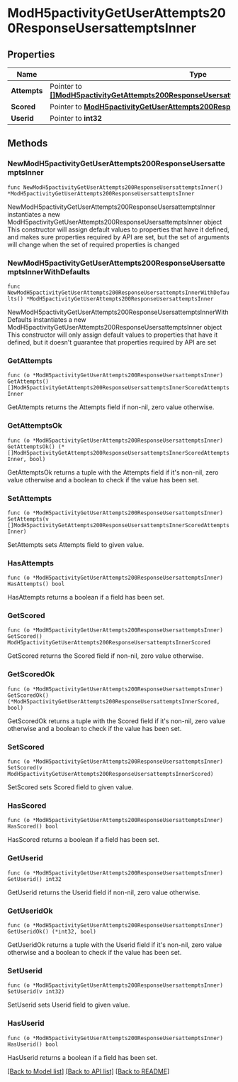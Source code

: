 # ModH5pactivityGetUserAttempts200ResponseUsersattemptsInner

## Properties

Name | Type | Description | Notes
------------ | ------------- | ------------- | -------------
**Attempts** | Pointer to [**[]ModH5pactivityGetAttempts200ResponseUsersattemptsInnerScoredAttemptsInner**](ModH5pactivityGetAttempts200ResponseUsersattemptsInnerScoredAttemptsInner.md) |  | [optional] 
**Scored** | Pointer to [**ModH5pactivityGetUserAttempts200ResponseUsersattemptsInnerScored**](ModH5pactivityGetUserAttempts200ResponseUsersattemptsInnerScored.md) |  | [optional] 
**Userid** | Pointer to **int32** | The user id | [optional] 

## Methods

### NewModH5pactivityGetUserAttempts200ResponseUsersattemptsInner

`func NewModH5pactivityGetUserAttempts200ResponseUsersattemptsInner() *ModH5pactivityGetUserAttempts200ResponseUsersattemptsInner`

NewModH5pactivityGetUserAttempts200ResponseUsersattemptsInner instantiates a new ModH5pactivityGetUserAttempts200ResponseUsersattemptsInner object
This constructor will assign default values to properties that have it defined,
and makes sure properties required by API are set, but the set of arguments
will change when the set of required properties is changed

### NewModH5pactivityGetUserAttempts200ResponseUsersattemptsInnerWithDefaults

`func NewModH5pactivityGetUserAttempts200ResponseUsersattemptsInnerWithDefaults() *ModH5pactivityGetUserAttempts200ResponseUsersattemptsInner`

NewModH5pactivityGetUserAttempts200ResponseUsersattemptsInnerWithDefaults instantiates a new ModH5pactivityGetUserAttempts200ResponseUsersattemptsInner object
This constructor will only assign default values to properties that have it defined,
but it doesn't guarantee that properties required by API are set

### GetAttempts

`func (o *ModH5pactivityGetUserAttempts200ResponseUsersattemptsInner) GetAttempts() []ModH5pactivityGetAttempts200ResponseUsersattemptsInnerScoredAttemptsInner`

GetAttempts returns the Attempts field if non-nil, zero value otherwise.

### GetAttemptsOk

`func (o *ModH5pactivityGetUserAttempts200ResponseUsersattemptsInner) GetAttemptsOk() (*[]ModH5pactivityGetAttempts200ResponseUsersattemptsInnerScoredAttemptsInner, bool)`

GetAttemptsOk returns a tuple with the Attempts field if it's non-nil, zero value otherwise
and a boolean to check if the value has been set.

### SetAttempts

`func (o *ModH5pactivityGetUserAttempts200ResponseUsersattemptsInner) SetAttempts(v []ModH5pactivityGetAttempts200ResponseUsersattemptsInnerScoredAttemptsInner)`

SetAttempts sets Attempts field to given value.

### HasAttempts

`func (o *ModH5pactivityGetUserAttempts200ResponseUsersattemptsInner) HasAttempts() bool`

HasAttempts returns a boolean if a field has been set.

### GetScored

`func (o *ModH5pactivityGetUserAttempts200ResponseUsersattemptsInner) GetScored() ModH5pactivityGetUserAttempts200ResponseUsersattemptsInnerScored`

GetScored returns the Scored field if non-nil, zero value otherwise.

### GetScoredOk

`func (o *ModH5pactivityGetUserAttempts200ResponseUsersattemptsInner) GetScoredOk() (*ModH5pactivityGetUserAttempts200ResponseUsersattemptsInnerScored, bool)`

GetScoredOk returns a tuple with the Scored field if it's non-nil, zero value otherwise
and a boolean to check if the value has been set.

### SetScored

`func (o *ModH5pactivityGetUserAttempts200ResponseUsersattemptsInner) SetScored(v ModH5pactivityGetUserAttempts200ResponseUsersattemptsInnerScored)`

SetScored sets Scored field to given value.

### HasScored

`func (o *ModH5pactivityGetUserAttempts200ResponseUsersattemptsInner) HasScored() bool`

HasScored returns a boolean if a field has been set.

### GetUserid

`func (o *ModH5pactivityGetUserAttempts200ResponseUsersattemptsInner) GetUserid() int32`

GetUserid returns the Userid field if non-nil, zero value otherwise.

### GetUseridOk

`func (o *ModH5pactivityGetUserAttempts200ResponseUsersattemptsInner) GetUseridOk() (*int32, bool)`

GetUseridOk returns a tuple with the Userid field if it's non-nil, zero value otherwise
and a boolean to check if the value has been set.

### SetUserid

`func (o *ModH5pactivityGetUserAttempts200ResponseUsersattemptsInner) SetUserid(v int32)`

SetUserid sets Userid field to given value.

### HasUserid

`func (o *ModH5pactivityGetUserAttempts200ResponseUsersattemptsInner) HasUserid() bool`

HasUserid returns a boolean if a field has been set.


[[Back to Model list]](../README.md#documentation-for-models) [[Back to API list]](../README.md#documentation-for-api-endpoints) [[Back to README]](../README.md)


